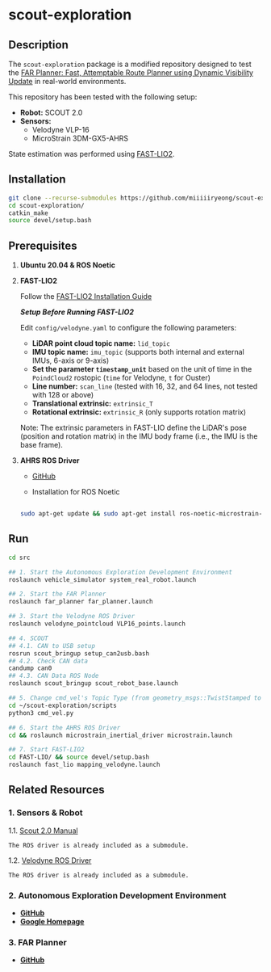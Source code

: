 # scout-exploration

## Description

The `scout-exploration` package is a modified repository designed to test the [FAR Planner: Fast, Attemptable Route Planner using Dynamic Visibility Update](https://github.com/MichaelFYang/far_planner.git) in real-world environments.

This repository has been tested with the following setup:

- **Robot:** SCOUT 2.0
- **Sensors:**
    - Velodyne VLP-16
    - MicroStrain 3DM-GX5-AHRS

State estimation was performed using [FAST-LIO2](https://github.com/hku-mars/FAST_LIO.git).

## Installation

```bash
git clone --recurse-submodules https://github.com/miiiiiryeong/scout-exploration.git
cd scout-exploration/
catkin_make
source devel/setup.bash
```

## Prerequisites

1. **Ubuntu 20.04 & ROS Noetic**
2. **FAST-LIO2**
    
    Follow the [FAST-LIO2 Installation Guide](https://github.com/hku-mars/FAST_LIO.git)
    
    ***Setup Before Running FAST-LIO2***
    
    Edit `config/velodyne.yaml` to configure the following parameters:
    
    - **LiDAR point cloud topic name:** `lid_topic`
    - **IMU topic name:** `imu_topic` (supports both internal and external IMUs, 6-axis or 9-axis)
    - **Set the parameter `timestamp_unit`** based on the unit of time in the `PoindCloud2` rostopic (`time` for Velodyne, `t` for Ouster)
    - **Line number:** `scan_line` (tested with 16, 32, and 64 lines, not tested with 128 or above)
    - **Translational extrinsic:** `extrinsic_T`
    - **Rotational extrinsic:** `extrinsic_R` (only supports rotation matrix)
    
    Note: The extrinsic parameters in FAST-LIO define the LiDAR's pose (position and rotation matrix) in the IMU body frame (i.e., the IMU is the base frame).
    
3. **AHRS ROS Driver**
    
    - [GitHub](https://github.com/LORD-MicroStrain/microstrain_inertial)
    
    - Installation for ROS Noetic
    
    ```bash
    
    sudo apt-get update && sudo apt-get install ros-noetic-microstrain-inertial-driver
    ```


## Run

```bash
cd src

## 1. Start the Autonomous Exploration Development Environment
roslaunch vehicle_simulator system_real_robot.launch

## 2. Start the FAR Planner
roslaunch far_planner far_planner.launch

## 3. Start the Velodyne ROS Driver
roslaunch velodyne_pointcloud VLP16_points.launch

## 4. SCOUT
## 4.1. CAN to USB setup
rosrun scout_bringup setup_can2usb.bash
## 4.2. Check CAN data
candump can0
## 4.3. CAN Data ROS Node
roslaunch scout_bringup scout_robot_base.launch

## 5. Change cmd_vel's Topic Type (from geometry_msgs::TwistStamped to geometry_msgs::Twist)
cd ~/scout-exploration/scripts
python3 cmd_vel.py

## 6. Start the AHRS ROS Driver
cd && roslaunch microstrain_inertial_driver microstrain.launch

## 7. Start FAST-LIO2
cd FAST-LIO/ && source devel/setup.bash
roslaunch fast_lio mapping_velodyne.launch
```

## Related Resources

### 1. Sensors & Robot

1.1. [Scout 2.0 Manual](https://docs.roas.co.kr/_downloads/c7772e0bb1e61af1b52371f2309a2907/Scout_2.0_User_Manual.pdf)

    The ROS driver is already included as a submodule.

1.2. [Velodyne ROS Driver](https://github.com/ros-drivers/velodyne.git)

    The ROS driver is already included as a submodule.

### 2. Autonomous Exploration Development Environment

- [**GitHub**](https://github.com/HongbiaoZ/autonomous_exploration_development_environment)
- [**Google Homepage**](https://github.com/HongbiaoZ/autonomous_exploration_development_environment)

### 3. FAR Planner

- [**GitHub**](https://github.com/HongbiaoZ/autonomous_exploration_development_environment)
